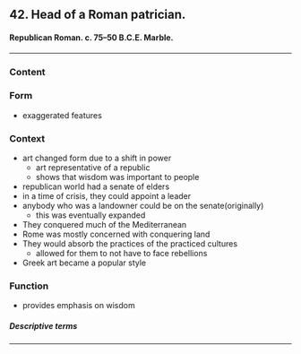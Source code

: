 <!-- order:1 -->
## 42. Head of a Roman patrician. 

#### Republican Roman. c. 75–50 B.C.E. Marble.

  ---

### Content

### Form
- exaggerated features

### Context
- art changed form due to a shift in power
  - art representative of a republic
  - shows that wisdom was important to people
- republican world had a senate of elders
- in a time of crisis, they could appoint a leader
- anybody who was a landowner could be on the senate(originally)
  - this was eventually expanded
- They conquered much of the Mediterranean
- Rome was mostly concerned with conquering land
- They would absorb the practices of the practiced cultures
  - allowed for them to not have to face rebellions
- Greek art became a popular style

### Function
- provides emphasis on wisdom

##### Descriptive terms

  ---
  